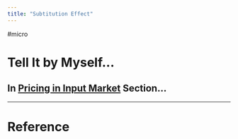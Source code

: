 ```yaml
---
title: "Subtitution Effect"
---
```


#micro 

# Tell It by Myself...

## In [Pricing in Input Market](Pricing%20in%20Input%20Market.md) Section...



---



# Reference 

